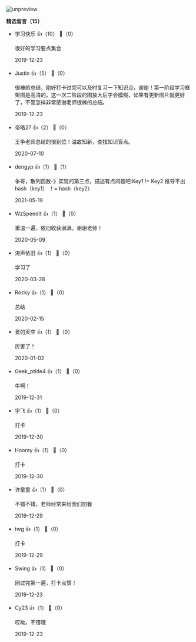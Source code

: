 ![unpreview](https://static001.geekbang.org/resource/image/d3/79/d37136dd9b2341abf5a41167d3e50c79.jpg?wh=1243%2A6933)
<div><strong>精选留言（15）</strong></div><ul>
<li><span>学习快乐</span> 👍（10） 💬（0）<p>很好的学习要点集合</p>2019-12-23</li><br/><li><span>Justin</span> 👍（5） 💬（0）<p>很棒的总结，刚好打卡过完可以及时复习一下知识点，谢谢！第一阶段学习框架图是高清的，这一次二阶段的图放大后字会模糊，如果有更新图片就更好了，不管怎样非常感谢老师很棒的总结。</p>2019-12-23</li><br/><li><span>帝皓27</span> 👍（2） 💬（0）<p>王争老师总结的很到位！温故知新，查找知识盲点。</p>2020-07-10</li><br/><li><span>dengyp</span> 👍（1） 💬（1）<p>争哥，散列函数-》实现的第三点，描述有点问题吧:Key1 !=  Key2 推导不出hash（key1） ！= hash（key2）</p>2021-05-19</li><br/><li><span>WzSpeedIt</span> 👍（1） 💬（0）<p>重温一遍，依旧收获满满。谢谢老师！</p>2020-05-09</li><br/><li><span>涛声依旧</span> 👍（1） 💬（0）<p>学习了</p>2020-03-28</li><br/><li><span>Rocky</span> 👍（1） 💬（0）<p>总结</p>2020-02-15</li><br/><li><span>爱的天空</span> 👍（1） 💬（0）<p>厉害了！</p>2020-01-02</li><br/><li><span>Geek_ptlde4</span> 👍（1） 💬（0）<p>牛啊！</p>2019-12-31</li><br/><li><span>宇飞</span> 👍（1） 💬（0）<p>打卡</p>2019-12-30</li><br/><li><span>Hooray</span> 👍（1） 💬（0）<p>打卡</p>2019-12-30</li><br/><li><span>许童童</span> 👍（1） 💬（0）<p>不错不错，老师经常来给我们加餐</p>2019-12-29</li><br/><li><span>twg</span> 👍（1） 💬（0）<p>打卡</p>2019-12-29</li><br/><li><span>Swing</span> 👍（1） 💬（0）<p>刚过完第一遍，打卡点赞！</p>2019-12-23</li><br/><li><span>Cy23</span> 👍（1） 💬（0）<p>哎呦，不错哦</p>2019-12-23</li><br/>
</ul>